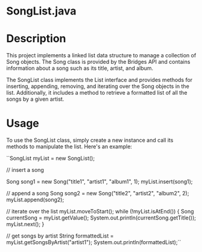# SongList.java
# Description
This project implements a linked list data structure to manage a collection of Song objects. The Song class is provided by the Bridges API and contains information about a song such as its title, artist, and album.

The SongList class implements the List interface and provides methods for inserting, appending, removing, and iterating over the Song objects in the list. Additionally, it includes a method to retrieve a formatted list of all the songs by a given artist.

# Usage
To use the SongList class, simply create a new instance and call its methods to manipulate the list. Here's an example:

``SongList myList = new SongList();

// insert a song

Song song1 = new Song("title1", "artist1", "album1", 1);
myList.insert(song1);

// append a song
Song song2 = new Song("title2", "artist2", "album2", 2);
myList.append(song2);

// iterate over the list
myList.moveToStart();
while (!myList.isAtEnd()) {
    Song currentSong = myList.getValue();
    System.out.println(currentSong.getTitle());
    myList.next();
}

// get songs by artist
String formattedList = myList.getSongsByArtist("artist1");
System.out.println(formattedList);``

